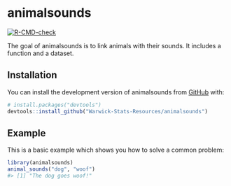 
<!-- README.md is generated from README.Rmd. Please edit that file -->

# animalsounds

<!-- badges: start -->

[![R-CMD-check](https://github.com/Warwick-Stats-Resources/animalsounds/actions/workflows/R-CMD-check.yaml/badge.svg)](https://github.com/Warwick-Stats-Resources/animalsounds/actions/workflows/R-CMD-check.yaml)
<!-- badges: end -->

The goal of animalsounds is to link animals with their sounds. It includes a function and a dataset.

## Installation

You can install the development version of animalsounds from
[GitHub](https://github.com/) with:

``` r
# install.packages("devtools")
devtools::install_github("Warwick-Stats-Resources/animalsounds")
```

## Example

This is a basic example which shows you how to solve a common problem:

``` r
library(animalsounds)
animal_sounds("dog", "woof")
#> [1] "The dog goes woof!"
```
